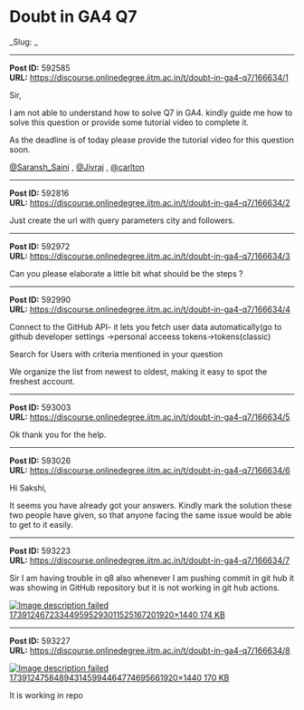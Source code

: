 # Doubt in GA4 Q7
_Slug: _

---
**Post ID:** 592585  
**URL:** https://discourse.onlinedegree.iitm.ac.in/t/doubt-in-ga4-q7/166634/1  

Sir,


I am not able to understand how to solve Q7 in GA4. kindly guide me how to solve this question or provide some tutorial video to complete it.


As the deadline is of today please provide the tutorial video for this question soon.


[@Saransh_Saini](/u/saransh_saini) , [@Jivraj](/u/jivraj) , [@carlton](/u/carlton)

---
**Post ID:** 592816  
**URL:** https://discourse.onlinedegree.iitm.ac.in/t/doubt-in-ga4-q7/166634/2  

Just create the url with query parameters city and followers.

---
**Post ID:** 592972  
**URL:** https://discourse.onlinedegree.iitm.ac.in/t/doubt-in-ga4-q7/166634/3  

Can you please elaborate a little bit what should be the steps ?

---
**Post ID:** 592990  
**URL:** https://discourse.onlinedegree.iitm.ac.in/t/doubt-in-ga4-q7/166634/4  

Connect to the GitHub API-  it lets you fetch user data automatically(go to github developer settings ->personal acceess tokens->tokens(classic)


Search for Users with criteria mentioned in your question


We organize the list from newest to oldest, making it easy to spot the freshest account.

---
**Post ID:** 593003  
**URL:** https://discourse.onlinedegree.iitm.ac.in/t/doubt-in-ga4-q7/166634/5  

Ok thank you for the help.

---
**Post ID:** 593026  
**URL:** https://discourse.onlinedegree.iitm.ac.in/t/doubt-in-ga4-q7/166634/6  

Hi Sakshi,


It seems you have already got your answers. Kindly mark the solution these two people have given, so that anyone facing the same issue would be able to get to it easily.

---
**Post ID:** 593223  
**URL:** https://discourse.onlinedegree.iitm.ac.in/t/doubt-in-ga4-q7/166634/7  

Sir I am having trouble in q8 also whenever I am pushing commit in git hub it was showing in GitHub repository but it is not working in git hub actions.


[![Image description failed](https://europe1.discourse-cdn.com/flex013/uploads/iitm/optimized/3X/9/2/92ea4dcea08bee572e3014e2643e84c2d1ad1265_2_666x500.jpeg)173912467233449595293011525167201920×1440 174 KB](https://europe1.discourse-cdn.com/flex013/uploads/iitm/original/3X/9/2/92ea4dcea08bee572e3014e2643e84c2d1ad1265.jpeg)

---
**Post ID:** 593227  
**URL:** https://discourse.onlinedegree.iitm.ac.in/t/doubt-in-ga4-q7/166634/8  

[![Image description failed](https://europe1.discourse-cdn.com/flex013/uploads/iitm/optimized/3X/0/d/0d4f66d2d15a90c43877612db24b4fc030d6b439_2_666x500.jpeg)173912475848943145994464774695661920×1440 170 KB](https://europe1.discourse-cdn.com/flex013/uploads/iitm/original/3X/0/d/0d4f66d2d15a90c43877612db24b4fc030d6b439.jpeg)


It is working in repo

